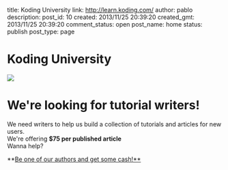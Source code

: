 title: Koding University
link: http://learn.koding.com/
author: pablo
description: 
post_id: 10
created: 2013/11/25 20:39:20
created_gmt: 2013/11/25 20:39:20
comment_status: open
post_name: home
status: publish
post_type: page

# Koding University

![](../img/icons.svg)

  


# We're looking for tutorial writers!

We need writers to help us build a collection of tutorials and articles for new users.  
We're offering **$75 per published article**  
Wanna help?

**[Be one of our authors and get some cash!**](/write/)